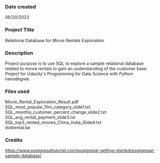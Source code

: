 ### Date created
06/20/2023

### Project Title
Relational Database for Movie Rentals Exploration

### Description
Project purpose is to use SQL to explore a sample relational database related to movie rentals to gain an understanding of the customer base. Project for Udacity's Programming for Data Science with Python nanodegree.


### Files used
Movie_Rental_Exploration_Result.pdf  
SQL_most_popular_film_category_slide1.txt  
SQL_monthly_customer_percent_change_slide2.txt  
SQL_avg_rental_payment_slide3.txt  
SQL_top3_rented_movies_China_India_Slide4.txt  
dvdrental.tar

### Credits
https://www.postgresqltutorial.com/postgresql-getting-started/postgresql-sample-database/
